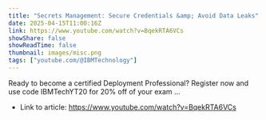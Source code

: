```yaml
---
title: "Secrets Management: Secure Credentials &amp; Avoid Data Leaks"
date: 2025-04-15T11:00:16Z
link: https://www.youtube.com/watch?v=BqekRTA6VCs
showShare: false
showReadTime: false
thumbnail: images/misc.png
tags: ["youtube.com/@IBMTechnology"]
---
```

Ready to become a certified Deployment Professional? Register now and use code IBMTechYT20 for 20% off of your exam ...

- Link to article: https://www.youtube.com/watch?v=BqekRTA6VCs